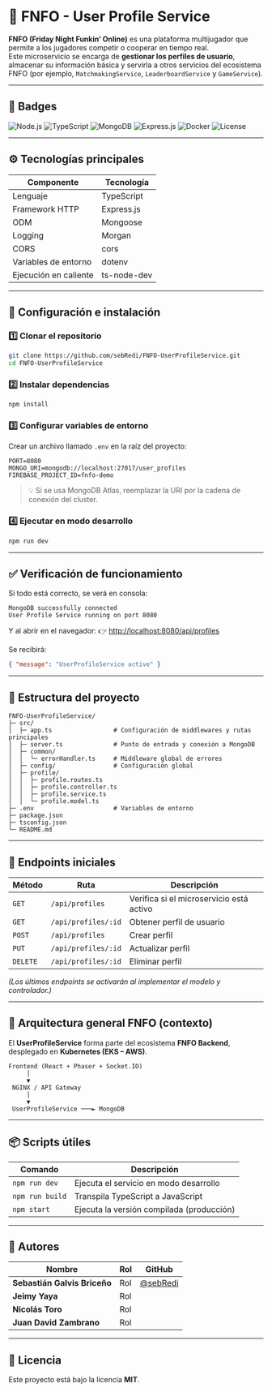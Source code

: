 # 📘 FNFO - User Profile Service

**FNFO (Friday Night Funkin’ Online)** es una plataforma multijugador que permite a los jugadores competir o cooperar en tiempo real.  
Este microservicio se encarga de **gestionar los perfiles de usuario**, almacenar su información básica y servirla a otros servicios del ecosistema FNFO (por ejemplo, `MatchmakingService`, `LeaderboardService` y `GameService`).

---

## 🧩 Badges

![Node.js](https://img.shields.io/badge/Node.js-18.x-green?logo=node.js)
![TypeScript](https://img.shields.io/badge/TypeScript-5.x-blue?logo=typescript)
![MongoDB](https://img.shields.io/badge/MongoDB-6.x-brightgreen?logo=mongodb)
![Express.js](https://img.shields.io/badge/Express.js-5.x-lightgrey?logo=express)
![Docker](https://img.shields.io/badge/Docker-ready-blue?logo=docker)
![License](https://img.shields.io/badge/License-MIT-yellow)

---

## ⚙️ Tecnologías principales

| Componente | Tecnología |
|-------------|-------------|
| Lenguaje | TypeScript |
| Framework HTTP | Express.js |
| ODM | Mongoose |
| Logging | Morgan |
| CORS | cors |
| Variables de entorno | dotenv |
| Ejecución en caliente | ts-node-dev |

---

## 🚀 Configuración e instalación

### 1️⃣ Clonar el repositorio
```bash
git clone https://github.com/sebRedi/FNFO-UserProfileService.git
cd FNFO-UserProfileService
```

### 2️⃣ Instalar dependencias
```bash
npm install
```

### 3️⃣ Configurar variables de entorno
Crear un archivo llamado `.env` en la raíz del proyecto:

```
PORT=8080
MONGO_URI=mongodb://localhost:27017/user_profiles
FIREBASE_PROJECT_ID=fnfo-demo
```

> 💡 Si se usa MongoDB Atlas, reemplazar la URI por la cadena de conexión del cluster.

### 4️⃣ Ejecutar en modo desarrollo
```bash
npm run dev
```

---

## ✅ Verificación de funcionamiento

Si todo está correcto, se verá en consola:

```
MongoDB successfully connected
User Profile Service running on port 8080
```

Y al abrir en el navegador:
👉 [http://localhost:8080/api/profiles](http://localhost:8080/api/profiles)

Se recibirá:
```json
{ "message": "UserProfileService active" }
```

---

## 🧱 Estructura del proyecto

```
FNFO-UserProfileService/
├─ src/
│  ├─ app.ts                 # Configuración de middlewares y rutas principales
│  ├─ server.ts              # Punto de entrada y conexión a MongoDB
│  ├─ common/
│  │  └─ errorHandler.ts     # Middleware global de errores
│  ├─ config/                # Configuración global
│  ├─ profile/
│  │  ├─ profile.routes.ts
│  │  ├─ profile.controller.ts
│  │  ├─ profile.service.ts
│  │  └─ profile.model.ts
├─ .env                      # Variables de entorno
├─ package.json
├─ tsconfig.json
└─ README.md
```

---

## 🧩 Endpoints iniciales

| Método | Ruta | Descripción |
|--------|------|--------------|
| `GET` | `/api/profiles` | Verifica si el microservicio está activo |
| `GET` | `/api/profiles/:id` | Obtener perfil de usuario |
| `POST` | `/api/profiles` | Crear perfil |
| `PUT` | `/api/profiles/:id` | Actualizar perfil |
| `DELETE` | `/api/profiles/:id` | Eliminar perfil |

*(Los últimos endpoints se activarán al implementar el modelo y controlador.)*

---

## 🧠 Arquitectura general FNFO (contexto)

El **UserProfileService** forma parte del ecosistema **FNFO Backend**, desplegado en **Kubernetes (EKS – AWS)**.

```
Frontend (React + Phaser + Socket.IO)
     │
     ▼
 NGINX / API Gateway
     │
     ▼
 UserProfileService ───► MongoDB
```

---

## 📦 Scripts útiles

| Comando | Descripción |
|----------|-------------|
| `npm run dev` | Ejecuta el servicio en modo desarrollo |
| `npm run build` | Transpila TypeScript a JavaScript |
| `npm start` | Ejecuta la versión compilada (producción) |

---

## 👥 Autores

| Nombre | Rol | GitHub |
|--------|-----|--------|
| **Sebastián Galvis Briceño** | Rol | [@sebRedi](https://github.com/sebRedi) |
| **Jeimy Yaya** | Rol | |
| **Nicolás Toro** | Rol | |
| **Juan David Zambrano** | Rol | |

---

## 📄 Licencia
Este proyecto está bajo la licencia **MIT**.
